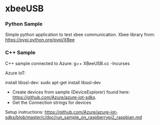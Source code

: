 # xbeeUSB
### Python Sample
Simple python application to test xbee communication. Xbee library from: https://pypi.python.org/pypi/XBee

### C++ Sample
C++ sample connected to Azure:
g++ XBeeUSB.cc -lncurses

Azure IoT:

install libssl-dev: sudo apt-get install libssl-dev

* Create devices from sample (DeviceExplorer) found here: https://github.com/Azure/azure-iot-sdks.
* Get the Connection strings for devices

Setup instructions:
https://github.com/Azure/azure-iot-sdks/blob/master/c/doc/run_sample_on_raspberrypi2_raspbian.md



